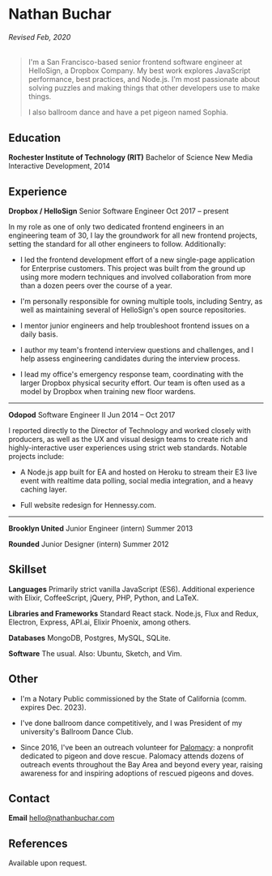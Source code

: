# Nathan Buchar
###### Revised Feb, 2020

> I'm a San Francisco-based senior frontend software engineer at HelloSign, a Dropbox Company. My best work explores JavaScript performance, best practices, and Node.js. I'm most passionate about solving puzzles and making things that other developers use to make things.
>
> I also ballroom dance and have a pet pigeon named Sophia.

## Education

**Rochester Institute of Technology (RIT)**
Bachelor of Science
New Media Interactive Development, 2014

## Experience

**Dropbox / HelloSign**
Senior Software Engineer
Oct 2017 – present

In my role as one of only two dedicated frontend engineers in an engineering team of 30, I lay the groundwork for all new frontend projects, setting the standard for all other engineers to follow. Additionally:

* I led the frontend development effort of a new single-page application for Enterprise customers. This project was built from the ground up using more modern techniques and involved collaboration from more than a dozen peers over the course of a year.

* I'm personally responsible for owning multiple tools, including Sentry, as well as maintaining several of HelloSign's open source repositories.

* I mentor junior engineers and help troubleshoot frontend issues on a daily basis.

* I author my team's frontend interview questions and challenges, and I help assess engineering candidates during the interview process.

* I lead my office's emergency response team, coordinating with the larger Dropbox physical security effort. Our team is often used as a model by Dropbox when training new floor wardens.

---

**Odopod**
Software Engineer II
Jun 2014 – Oct 2017

I reported directly to the Director of Technology and worked closely with producers, as well as the UX and visual design teams to create rich and highly-interactive user experiences using strict web standards. Notable projects include:

* A Node.js app built for EA and hosted on Heroku to stream their E3 live event with realtime data polling, social media integration, and a heavy caching layer.

* Full website redesign for Hennessy.com.

---

**Brooklyn United**
Junior Engineer (intern)
Summer 2013

**Rounded**
Junior Designer (intern)
Summer 2012


## Skillset

**Languages**
Primarily strict vanilla JavaScript (ES6). Additional experience with Elixir, CoffeeScript, jQuery, PHP, Python, and LaTeX.

**Libraries and Frameworks**
Standard React stack. Node.js, Flux and Redux, Electron, Express, API.ai, Elixir Phoenix, among others.

**Databases**
MongoDB, Postgres, MySQL, SQLite.

**Software**
The usual. Also: Ubuntu, Sketch, and Vim.


## Other

* I'm a Notary Public commissioned by the State of California (comm. expires Dec. 2023).

* I've done ballroom dance competitively, and I was President of my university's Ballroom Dance Club.

* Since 2016, I've been an outreach volunteer for [Palomacy](http://pigeonrescue.org): a nonprofit dedicated to pigeon and dove rescue. Palomacy attends dozens of outreach events throughout the Bay Area and beyond every year, raising awareness for and inspiring adoptions of rescued pigeons and doves.


## Contact

**Email**
hello@nathanbuchar.com


## References

Available upon request.
